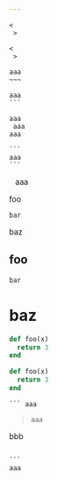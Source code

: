 ```yaml
---
```

```
<
 >
```

~~~
<
 >
~~~

```
aaa
~~~
```

````
aaa
```
``````

   ```
   aaa
    aaa
  aaa
   ```

    ```
    aaa
    ```

``` ```
aaa

foo
```
bar
```
baz

foo
---
~~~
bar
~~~
# baz

```ruby
def foo(x)
  return 3
end
```

~~~~    ruby startline=3 $%@#$
def foo(x)
  return 3
end
~~~~~~~

```
``` aaa
```

> ```
> aaa

bbb

`````

```
aaa
